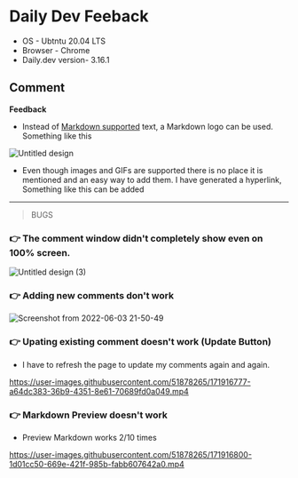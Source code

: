 # Daily Dev Feeback
- OS - Ubtntu 20.04 LTS
- Browser - Chrome
- Daily.dev version- 3.16.1

## Comment

**Feedback**

- Instead of [Markdown supported]() text, a Markdown logo can be used. Something like this

![Untitled design](https://user-images.githubusercontent.com/51878265/171920131-0d262d99-d995-48be-8b8f-30f593e87eb3.png)

- Even though images and GIFs are supported there is no place it is mentioned and an easy way to add them. I have generated a hyperlink, Something like this can be added

---

> BUGS

### 👉 The comment window didn't completely show even on 100% screen.

![Untitled design (3)](https://user-images.githubusercontent.com/51878265/171919378-6a169de4-35b8-40d6-8692-8b985e3cf32d.png)

### 👉 Adding new comments don't work

![Screenshot from 2022-06-03 21-50-49](https://user-images.githubusercontent.com/51878265/171919856-5d78deee-b087-4382-8ca8-995c8191ae9f.png)

### 👉 Upating existing comment doesn't work (Update Button)

- I have to refresh the page to update my comments again and again.

https://user-images.githubusercontent.com/51878265/171916777-a64dc383-36b9-4351-8e61-70689fd0a049.mp4

### 👉 Markdown Preview doesn't work

- Preview Markdown works 2/10 times

https://user-images.githubusercontent.com/51878265/171916800-1d01cc50-669e-421f-985b-fabb607642a0.mp4




